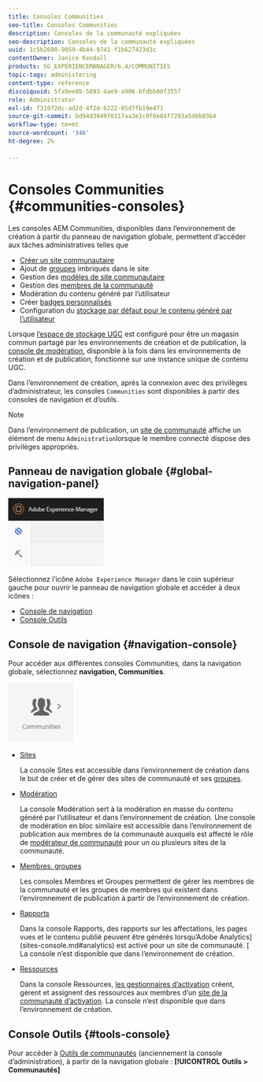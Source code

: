 ```yaml
---
title: Consoles Communities
seo-title: Consoles Communities
description: Consoles de la communauté expliquées
seo-description: Consoles de la communauté expliquées
uuid: 1c5b2600-9059-4b44-9741-f1b627423d3c
contentOwner: Janice Kendall
products: SG_EXPERIENCEMANAGER/6.4/COMMUNITIES
topic-tags: administering
content-type: reference
discoiquuid: 5fa9ee8b-5893-4ae9-a986-bfdbb00f355f
role: Administrator
exl-id: f31072dc-ad2d-4f2d-b222-05d7fb19e471
source-git-commit: bd94d3949f0117aa3e1c9f0e84f7293a5d6b03b4
workflow-type: tm+mt
source-wordcount: '346'
ht-degree: 2%

---
```


# Consoles Communities {#communities-consoles}

Les consoles AEM Communities, disponibles dans l’environnement de création à partir du panneau de navigation globale, permettent d’accéder aux tâches administratives telles que

* [Créer un site communautaire](sites-console.md)
* Ajout de [groupes](groups.md) imbriqués dans le site
* Gestion des [modèles de site communautaire](sites.md)
* Gestion des [membres de la communauté](members.md)
* [](moderate-ugc.md) Modération du contenu généré par l’utilisateur
* Créer [badges personnalisés](badges.md)
* Configuration du [stockage par défaut pour le contenu généré par l’utilisateur](srp-config.md)

Lorsque [l’espace de stockage UGC](working-with-srp.md) est configuré pour être un magasin commun partagé par les environnements de création et de publication, la [console de modération](moderation.md), disponible à la fois dans les environnements de création et de publication, fonctionne sur une instance unique de contenu UGC.

Dans l’environnement de création, après la connexion avec des privilèges d’administrateur, les consoles `Communities` sont disponibles à partir des consoles de navigation et d’outils.

>[!NOTE]
>
>Dans l’environnement de publication, un [site de communauté](sites-console.md) affiche un élément de menu `Administration`lorsque le membre connecté dispose des privilèges appropriés.

## Panneau de navigation globale {#global-navigation-panel}

![chlimage_1-91](assets/chlimage_1-91.png)

Sélectionnez l’icône `Adobe Experience Manager` dans le coin supérieur gauche pour ouvrir le panneau de navigation globale et accéder à deux icônes :

* [Console de navigation](#navigation-console)
* [Console Outils](tools.md)

## Console de navigation {#navigation-console}

Pour accéder aux différentes consoles Communities, dans la navigation globale, sélectionnez **navigation, Communities**.

![chlimage_1-92](assets/chlimage_1-92.png)

* [Sites](sites-console.md)

   La console Sites est accessible dans l’environnement de création dans le but de créer et de gérer des sites de communauté et ses [groupes](groups.md).

* [Modération](moderation.md)

   La console Modération sert à la modération en masse du contenu généré par l’utilisateur et dans l’environnement de création. Une console de modération en bloc similaire est accessible dans l’environnement de publication aux membres de la communauté auxquels est affecté le rôle de [modérateur de communauté](users.md#publishenvironmentusersandgroups) pour un ou plusieurs sites de la communauté.

* [Membres, groupes](members.md)

   Les consoles Membres et Groupes permettent de gérer les membres de la communauté et les groupes de membres qui existent dans l’environnement de publication à partir de l’environnement de création.

* [Rapports](reports.md)

   Dans la console Rapports, des rapports sur les affectations, les pages vues et le contenu publié peuvent être générés lorsqu’Adobe Analytics](sites-console.md#analytics) est activé pour un site de communauté. [ La console n’est disponible que dans l’environnement de création.

* [Ressources](resources.md)

   Dans la console Ressources, [les gestionnaires d’activation](enablement.md#communitymanagers) créent, gèrent et assignent des ressources aux membres d’un [site de la communauté d’activation](overview.md#enablement-community). La console n’est disponible que dans l’environnement de création.

## Console Outils {#tools-console}

Pour accéder à [Outils de communautés](tools.md) (anciennement la console d’administration), à partir de la navigation globale : **[!UICONTROL Outils > Communautés]**
